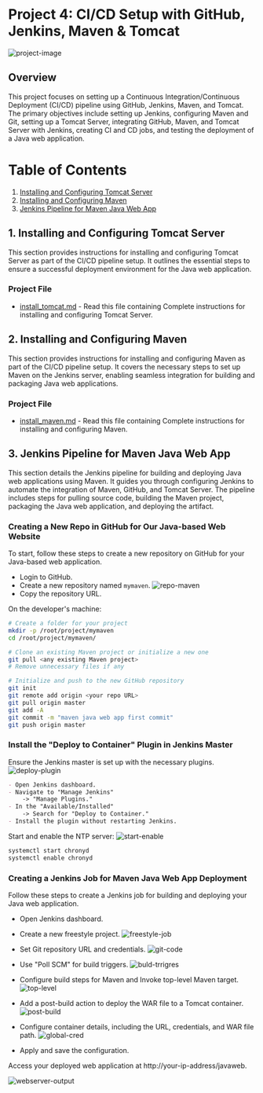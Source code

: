 # Project 4: CI/CD Setup with GitHub, Jenkins, Maven & Tomcat

  ![project-image](https://github.com/anilrajrimal1/mymaven/blob/master/screenshots/project%20image.png)

## Overview

This project focuses on setting up a Continuous Integration/Continuous Deployment (CI/CD) pipeline using GitHub, Jenkins, Maven, and Tomcat. The primary objectives include setting up Jenkins, configuring Maven and Git, setting up a Tomcat Server, integrating GitHub, Maven, and Tomcat Server with Jenkins, creating CI and CD jobs, and testing the deployment of a Java web application.

# Table of Contents

1. [Installing and Configuring Tomcat Server](#installing-and-configuring-tomcat-server)
2. [Installing and Configuring Maven](#installing-and-configuring-maven)
3. [Jenkins Pipeline for Maven Java Web App](#jenkins-pipeline-for-maven-java-web-app)

## 1. Installing and Configuring Tomcat Server

This section provides instructions for installing and configuring Tomcat Server as part of the CI/CD pipeline setup. It outlines the essential steps to ensure a successful deployment environment for the Java web application.

### Project File

- [install_tomcat.md](https://github.com/anilrajrimal1/mymaven/blob/master/install_tomcat.md) - Read this file containing Complete instructions for installing and configuring Tomcat Server.

## 2. Installing and Configuring Maven

This section provides instructions for installing and configuring Maven as part of the CI/CD pipeline setup. It covers the necessary steps to set up Maven on the Jenkins server, enabling seamless integration for building and packaging Java web applications.

### Project File
- [install_maven.md](https://github.com/anilrajrimal1/mymaven/blob/master/install_maven.md) - Read this file containing Complete instructions for installing and configuring Maven.

## 3. Jenkins Pipeline for Maven Java Web App

This section details the Jenkins pipeline for building and deploying Java web applications using Maven. It guides you through configuring Jenkins to automate the integration of Maven, GitHub, and Tomcat Server. The pipeline includes steps for pulling source code, building the Maven project, packaging the Java web application, and deploying the artifact.

### Creating a New Repo in GitHub for Our Java-based Web Website

To start, follow these steps to create a new repository on GitHub for your Java-based web application.

- Login to GitHub.
- Create a new repository named `mymaven`.
  ![repo-maven](https://github.com/anilrajrimal1/mymaven/blob/master/screenshots/github%20repo.png)
- Copy the repository URL.

On the developer's machine:

```bash
# Create a folder for your project
mkdir -p /root/project/mymaven
cd /root/project/mymaven/

# Clone an existing Maven project or initialize a new one
git pull <any existing Maven project>
# Remove unnecessary files if any

# Initialize and push to the new GitHub repository
git init
git remote add origin <your repo URL>
git pull origin master
git add -A
git commit -m "maven java web app first commit"
git push origin master
```
### Install the "Deploy to Container" Plugin in Jenkins Master
Ensure the Jenkins master is set up with the necessary plugins.
  ![deploy-plugin](https://github.com/anilrajrimal1/mymaven/blob/master/screenshots/Deploy%20to%20container%20plugin%20download.png)
```markdown
- Open Jenkins dashboard.
- Navigate to "Manage Jenkins" 
    -> "Manage Plugins."
- In the "Available/Installed"
    -> Search for "Deploy to Container."
- Install the plugin without restarting Jenkins.
```
Start and enable the NTP server:
  ![start-enable](https://github.com/anilrajrimal1/mymaven/blob/master/screenshots/chronyd%20setup.png)
```bash
systemctl start chronyd
systemctl enable chronyd
```
### Creating a Jenkins Job for Maven Java Web App Deployment
Follow these steps to create a Jenkins job for building and deploying your Java web application.

- Open Jenkins dashboard.

- Create a new freestyle project.
  ![freestyle-job](https://github.com/anilrajrimal1/mymaven/blob/master/screenshots/create%20jenkins%20job.png)

- Set Git repository URL and credentials.
  ![git-code](https://github.com/anilrajrimal1/mymaven/blob/master/screenshots/add%20repo%20to%20job.png)

- Use "Poll SCM" for build triggers.
  ![buld-trrigres](https://github.com/anilrajrimal1/mymaven/blob/master/screenshots/poll%20scm.png)

- Configure build steps for Maven and Invoke top-level Maven target.
  ![top-level](https://github.com/anilrajrimal1/mymaven/blob/master/screenshots/top%20level%20maven.png)

- Add a post-build action to deploy the WAR file to a Tomcat container.
  ![post-build](https://github.com/anilrajrimal1/mymaven/blob/master/screenshots/post%20build%20action.png)

- Configure container details, including the URL, credentials, and WAR file path.
  ![global-cred](https://github.com/anilrajrimal1/mymaven/blob/master/screenshots/jenkins%20credentials%20.png)

- Apply and save the configuration.

Access your deployed web application at http://your-ip-address/javaweb.

  ![webserver-output](https://github.com/anilrajrimal1/mymaven/blob/master/screenshots/tomcat%20final%20output.png)



